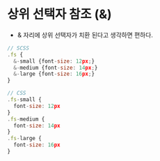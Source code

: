 # 상위 선택자 참조 (&)

- & 자리에 상위 선택자가 치환 된다고 생각하면 편하다.
```js
// SCSS
.fs {
  &-small {font-size: 12px;}
  &-medium {font-size: 14px;}
  &-large {font-size: 16px;}
}

// CSS
.fs-small {
  font-size: 12px
}
.fs-medium {
  font-size: 14px
}
.fs-large {
  font-size: 16px
}
```
